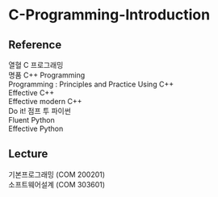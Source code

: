 # C-Programming-Introduction

## Reference
열혈 C 프로그래밍  
명품 C++ Programming  
Programming : Principles and Practice Using C++  
Effective C++  
Effective modern C++  
Do it! 점프 투 파이썬  
Fluent Python  
Effective Python  

## Lecture
기본프로그래밍 (COM 200201)  
소프트웨어설계 (COM 303601)  
